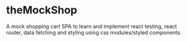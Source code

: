 # theMockShop
A mock shopping cart SPA to learn and implement react testing, react router, data fetching and styling using css modules/styled components. 
